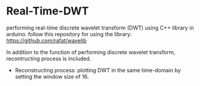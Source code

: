 # Real-Time-DWT
performing real-time discrete wavelet transform (DWT) using C++ library in arduino. 
follow this repository for using the library: https://github.com/rafat/wavelib

In addition to the function of performing discrete wavelet transform, recontructing process is included. 

* Reconstructing process: plotting DWT in the same time-domain by setting the window size of 16. 

